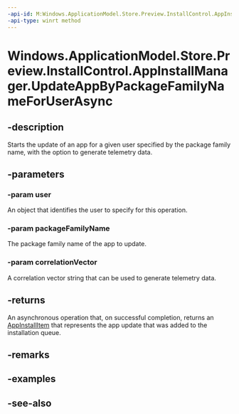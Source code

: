 ```yaml
---
-api-id: M:Windows.ApplicationModel.Store.Preview.InstallControl.AppInstallManager.UpdateAppByPackageFamilyNameForUserAsync(Windows.System.User,System.String,System.String)
-api-type: winrt method
---
```


<!-- Method syntax
public Windows.Foundation.IAsyncOperation<Windows.ApplicationModel.Store.Preview.InstallControl.AppInstallItem> UpdateAppByPackageFamilyNameForUserAsync(Windows.System.User user, System.String packageFamilyName, System.String correlationVector)
-->

# Windows.ApplicationModel.Store.Preview.InstallControl.AppInstallManager.UpdateAppByPackageFamilyNameForUserAsync

## -description
Starts the update of an app for a given user specified by the package family name, with the option to generate telemetry data.

## -parameters
### -param user
An object that identifies the user to specify for this operation.

### -param packageFamilyName
The package family name of the app to update.

### -param correlationVector
A correlation vector string that can be used to generate telemetry data.

## -returns
An asynchronous operation that, on successful completion, returns an [AppInstallItem](appinstallitem.md) that represents the app update that was added to the installation queue.

## -remarks

## -examples

## -see-also
